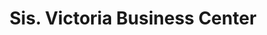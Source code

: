---
title: "Sis. Victoria Business Center"
url: /zwedru/sis-victoria-business-center/
shop: convenience
---